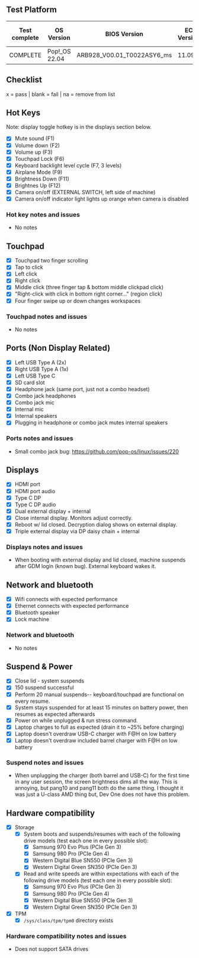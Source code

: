## Test Platform

| Test complete | OS Version     | BIOS Version                  | EC Version | Before or after suspend |
|---------------|----------------|-------------------------------|------------|-------------------------|
| COMPLETE      | Pop!\_OS 22.04 | ARB928\_V00.01\_T0022ASY6\_ms | 11.09      | Both                    |

## Checklist
x = pass | blank = fail | na = remove from list

## Hot Keys

Note: display toggle hotkey is in the displays section below.

- [x] Mute sound (F1)
- [x] Volume down (F2)
- [x] Volume up (F3)
- [x] Touchpad Lock (F6)
- [x] Keyboard backlight level cycle (F7, 3 levels)
- [x] Airplane Mode (F9)
- [x] Brightness Down (F11)
- [x] Brightnes Up (F12)
- [x] Camera on/off (EXTERNAL SWITCH, left side of machine)
- [x] Camera on/off indicator light lights up orange when camera is disabled

### Hot key notes and issues

- No notes

## Touchpad

- [x] Touchpad two finger scrolling
- [x] Tap to click
- [x] Left click
- [x] Right click
- [x] Middle click (three finger tap & bottom middle clickpad click)
- [x] "Right-click with click in bottom right corner..." (region click)
- [x] Four finger swipe up or down changes workspaces

### Touchpad notes and issues

- No notes

## Ports (Non Display Related)

- [x] Left USB Type A (2x)
- [x] Right USB Type A (1x)
- [x] Left USB Type C
- [x] SD card slot
- [x] Headphone jack (same port, just not a combo headset)
- [x] Combo jack headphones
- [x] Combo jack mic
- [x] Internal mic
- [x] Internal speakers
- [x] Plugging in headphone or combo jack mutes internal speakers

### Ports notes and issues

- Small combo jack bug: https://github.com/pop-os/linux/issues/220

## Displays

- [x] HDMI port
- [x] HDMI port audio
- [x] Type C DP
- [x] Type C DP audio
- [x] Dual external display + internal
- [x] Close internal display. Monitors adjust correctly.
- [x] Reboot w/ lid closed. Decryption dialog shows on external display.
- [x] Triple external display via DP daisy chain + internal

### Displays notes and issues

- When booting with external display and lid closed, machine suspends after GDM login (known bug). External keyboard wakes it.

## Network and bluetooth

- [x] Wifi connects with expected performance
- [x] Ethernet connects with expected performance
- [x] Bluetooth speaker
- [x] Lock machine

### Network and bluetooth

- No notes

## Suspend & Power

- [x] Close lid - system suspends
- [x] 150 suspend successful
- [x] Perform 20 manual suspends-- keyboard/touchpad are functional on every resume.
- [x] System stays suspended for at least 15 minutes on battery power, then resumes as expected afterwards
- [x] Power on while unplugged & run stress command.
- [x] Laptop charges to full as expected (drain it to ~25% before charging)
- [x] Laptop doesn't overdraw USB-C charger with F@H on low battery
- [x] Laptop doesn't overdraw included barrel charger with F@H on low battery

### Suspend notes and issues

- When unplugging the charger (both barrel and USB-C) for the first time in any user session, the screen brightness dims all the way. This is annoying, but pang10 and pang11 both do the same thing. I thought it was just a U-class AMD thing but, Dev One does not have this problem.

## Hardware compatibility

- [x] Storage
    - [x] System boots and suspends/resumes with each of the following drive models (test each one in every possible slot):
        - [x] Samsung 970 Evo Plus (PCIe Gen 3)
        - [x] Samsung 980 Pro (PCIe Gen 4)
        - [x] Western Digital Blue SN550 (PCIe Gen 3)
        - [x] Western Digital Green SN350 (PCIe Gen 3)
    - [x] Read and write speeds are within expectations with each of the following drive models (test each one in every possible slot):
        - [x] Samsung 970 Evo Plus (PCIe Gen 3)
        - [x] Samsung 980 Pro (PCIe Gen 4)
        - [x] Western Digital Blue SN550 (PCIe Gen 3)
        - [x] Western Digital Green SN350 (PCIe Gen 3)
- [x] TPM
    - [x] `/sys/class/tpm/tpm0` directory exists

### Hardware compatibility notes and issues

- Does not support SATA drives
